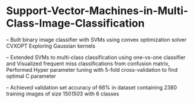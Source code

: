 # Support-Vector-Machines-in-Multi-Class-Image-Classification

– Built binary image classifier with SVMs using convex optimization solver CVXOPT Exploring Gaussian kernels

– Extended SVMs to multi-class classification using one-vs-one classifier and Visualized frequent miss classifications from confusion matrix, Performed Hyper parameter tuning with 5-fold cross-validation to find optimal C parameter

– Achieved validation set accuracy of 66% in dataset containing 2380 training images of size 150*150*3 with 6 classes
